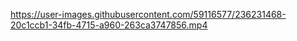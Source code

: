 
https://user-images.githubusercontent.com/59116577/236231468-20c1ccb1-34fb-4715-a960-263ca3747856.mp4

